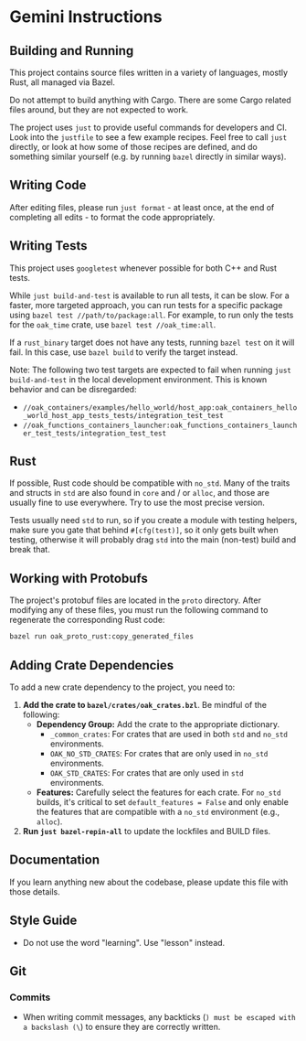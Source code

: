 # Gemini Instructions

## Building and Running

This project contains source files written in a variety of languages, mostly
Rust, all managed via Bazel.

Do not attempt to build anything with Cargo. There are some Cargo related files
around, but they are not expected to work.

The project uses `just` to provide useful commands for developers and CI. Look
into the `justfile` to see a few example recipes. Feel free to call `just`
directly, or look at how some of those recipes are defined, and do something
similar yourself (e.g. by running `bazel` directly in similar ways).

## Writing Code

After editing files, please run `just format` - at least once, at the end of
completing all edits - to format the code appropriately.

## Writing Tests

This project uses `googletest` whenever possible for both C++ and Rust tests.

While `just build-and-test` is available to run all tests, it can be slow. For a faster, more targeted approach, you can run tests for a specific package using `bazel test //path/to/package:all`. For example, to run only the tests for the `oak_time` crate, use `bazel test //oak_time:all`.

If a `rust_binary` target does not have any tests, running `bazel test` on it will fail. In this case, use `bazel build` to verify the target instead.

Note: The following two test targets are expected to fail when running `just build-and-test` in the local development environment. This is known behavior and can be disregarded:

* `//oak_containers/examples/hello_world/host_app:oak_containers_hello_world_host_app_tests_tests/integration_test_test`
* `//oak_functions_containers_launcher:oak_functions_containers_launcher_test_tests/integration_test_test`

## Rust

If possible, Rust code should be compatible with `no_std`. Many of the traits
and structs in `std` are also found in `core` and / or `alloc`, and those are
usually fine to use everywhere. Try to use the most precise version.

Tests usually need `std` to run, so if you create a module with testing helpers,
make sure you gate that behind `#[cfg(test)]`, so it only gets built when
testing, otherwise it will probably drag `std` into the main (non-test) build
and break that.

## Working with Protobufs

The project's protobuf files are located in the `proto` directory. After modifying any of these files, you must run the following command to regenerate the corresponding Rust code:

```bash
bazel run oak_proto_rust:copy_generated_files
```

## Adding Crate Dependencies

To add a new crate dependency to the project, you need to:

1. **Add the crate to `bazel/crates/oak_crates.bzl`**. Be mindful of the
    following:
    * **Dependency Group:** Add the crate to the appropriate dictionary.
      * `_common_crates`: For crates that are used in both `std` and `no_std`
        environments.
      * `OAK_NO_STD_CRATES`: For crates that are only used in `no_std`
        environments.
      * `OAK_STD_CRATES`: For crates that are only used in `std` environments.
    * **Features:** Carefully select the features for each crate. For `no_std`
      builds, it's critical to set `default_features = False` and only enable
      the features that are compatible with a `no_std` environment (e.g.,
      `alloc`).
2. **Run `just bazel-repin-all`** to update the lockfiles and BUILD files.

## Documentation

If you learn anything new about the codebase, please update this file with those details.

## Style Guide

* Do not use the word "learning". Use "lesson" instead.

## Git

### Commits

* When writing commit messages, any backticks (`) must be escaped with a
  backslash (\`) to ensure they are correctly written.
